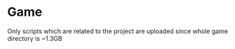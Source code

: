 # Game
Only scripts which are related to the project are uploaded since whole game directory is ~1.3GB
